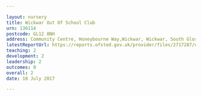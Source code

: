 ```yaml
---

layout: nursery
title: Wickwar Out Of School Club
urn: 136114
postcode: GL12 8NH
address: Community Centre, Honeybourne Way,Wickwar, Wickwar, South Glos., GL12 8NH
latestReportUrl: https://reports.ofsted.gov.uk/provider/files/2717287/urn/136114.pdf
teaching: 2
development: 2
leadership: 2
outcomes: 0
overall: 2
date: 18 July 2017

---
```

